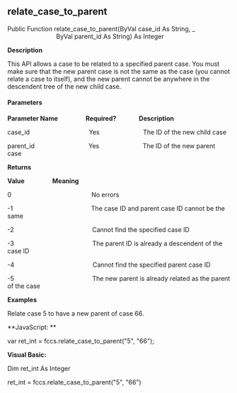 relate_case_to_parent
-----------------------

Public Function relate_case_to_parent(ByVal case_id As String, _
                            ByVal parent_id As String) As Integer

**Description**

This API allows a case to be related to a specified parent case. You must make sure that the new parent case is not the same as the case (you cannot relate a case to itself), and the new parent cannot be anywhere in the descendent tree of the new child case.

#### Parameters
**Parameter Name**                **Required?**             **Description**

case_id                                  Yes                         The ID of the new child case

parent_id                               Yes                         The ID of the new parent case

**Returns**

**Value**                **Meaning**

0                                              No errors

-1                                             The case ID and parent case ID cannot be the same

-2                                             Cannot find the specified case ID

-3                                             The parent ID is already a descendent of the case ID

-4                                             Cannot find the specified parent case ID

-5                                             The new parent is already related as the parent of the case

**Examples**

 Relate case 5 to have a new parent of case 66.

**JavaScript: **

var ret_int = fccs.relate_case_to_parent("5", "66");

**Visual Basic:**

Dim ret_int As Integer

ret_int = fccs.relate_case_to_parent("5", "66")